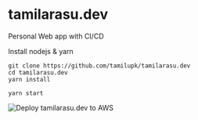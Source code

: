 # tamilarasu.dev

Personal Web app with CI/CD

Install nodejs & yarn

```
git clone https://github.com/tamilupk/tamilarasu.dev
cd tamilarasu.dev
yarn install

yarn start
```

![Deploy tamilarasu.dev to AWS](https://github.com/tamilupk/tamilarasu.dev/workflows/Deploy%20tamilarasu.dev%20to%20AWS/badge.svg)